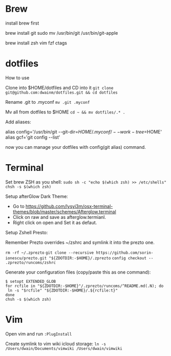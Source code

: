 # Brew

install brew first

brew install git 
sudo mv /usr/bin/git /usr/bin/git-apple

brew install zsh vim fzf ctags

# dotfiles
How to use

Clone into $HOME/dotfiles and CD into it
`git clone git@github.com:dwainm/dotfiles.git && cd dotfiles`

Rename .git to .myconf
`mv .git .myconf`

Mv all from dotfiles to $HOME
`cd ~ && mv dotfiles/.* .`

Add aliases:

alias config='/usr/bin/git --git-dir=$HOME/.myconf/ --work-tree=$HOME'
alias gcf='git config --list'

now you can manage your dotfiles with config(git alias) command.

# Terminal

Set brew ZSH as you shell:
`sudo sh -c "echo $(which zsh) >> /etc/shells"`
`chsh -s $(which zsh)`


Setup afterGlow Dark Theme:
- Go to https://github.com/lysyi3m/osx-terminal-themes/blob/master/schemes/Afterglow.terminal 
- Click on raw and save as afterglow.termianl.
- Right click on open and Set it as defaut.

Setup Zshell Presto:

Remember Prezto overrides ~/zshrc and symlink it into the prezto one.

`rm -rf ~/.zprezto`
`git clone --recursive https://github.com/sorin-ionescu/prezto.git "${ZDOTDIR:-$HOME}/.zprezto`
`config checkout -- .zprezto/runcoms/zshrc`

Generate your configuration files (copy/paste this as one command):
```
$ setopt EXTENDED_GLOB
for rcfile in "${ZDOTDIR:-$HOME}"/.zprezto/runcoms/^README.md(.N); do
 ln -s "$rcfile" "${ZDOTDIR:-$HOME}/.${rcfile:t}"
done
chsh -s $(which zsh)
```

# Vim 
Open vim and run `:PlugInstall`

Create symlink to vim wiki icloud storage: 
`ln -s /Users/dwain/Documents/vimwiki /Users/dwain/vimwiki`

